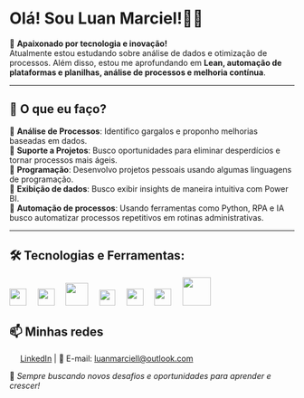 # Olá! Sou Luan Marciel!👨‍💻
🎯 **Apaixonado por tecnologia e inovação!**  
Atualmente estou estudando sobre análise de dados e otimização de processos. 
Além disso, estou me aprofundando em **Lean, automação de plataformas e planilhas, análise de processos e melhoria contínua**.

---

## 🚀 **O que eu faço?**
🔹 **Análise de Processos**: Identifico gargalos e proponho melhorias baseadas em dados.  
🔹 **Suporte a Projetos**: Busco oportunidades para eliminar desperdícios e tornar processos mais ágeis.  
🔹 **Programação**: Desenvolvo projetos pessoais usando algumas linguagens de programação.   
🔹 **Exibição de dados**: Busco exibir insights de maneira intuitiva com Power BI.    
  🔹 **Automação de processos**: Usando ferramentas como Python, RPA e IA busco automatizar processos repetitivos em rotinas administrativas.

---

## 🛠 **Tecnologias e Ferramentas:**  

<img src= "https://github.com/user-attachments/assets/db10b0ed-5802-4bcc-be0d-65b2ffeaf00b" width="30px"> &nbsp; &nbsp; <img src="https://github.com/user-attachments/assets/560bea2c-2663-4dac-a547-af879a156610" width="30px"> &nbsp; &nbsp; <img src= "https://github.com/user-attachments/assets/ddb6f771-d651-4f3e-8790-86df4355d8c5" width="40px"> &nbsp; &nbsp; <img src="https://github.com/user-attachments/assets/5a51a47d-6e9a-40f8-9ab2-babc222a690f" width="28px"> &nbsp; &nbsp; <img src="https://github.com/user-attachments/assets/b8ed1f8f-2812-4e6a-a512-d50f1e6bf858" width="30px">
&nbsp; &nbsp; <img src="https://github.com/user-attachments/assets/7b728a3e-2143-4be0-90b0-a65c4a630d25" width="30px"> &nbsp; &nbsp; <img src="https://github.com/user-attachments/assets/5471b740-d607-4d5e-a905-2e111f95f45a" width="50px"> 
## 📫 **Minhas redes**  
<img src="https://github.com/user-attachments/assets/2364a099-be5b-40d7-a58c-52f22f680990" width="15px"> [LinkedIn](www.linkedin.com/in/luan-marciel-01841123a) | 📧 E-mail: luanmarciell@outlook.com  

🚀 *Sempre buscando novos desafios e oportunidades para aprender e crescer!*  

